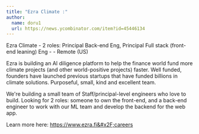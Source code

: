 ```yaml
---
title: "Ezra Climate :"
author:
  name: doru1
  url: https://news.ycombinator.com/item?id=45446134
---
```

Ezra Climate - 2 roles: Principal Back-end Eng, Principal Full stack (front-end leaning) Eng - - Remote (US)

Ezra is building an AI diligence platform to help the finance world fund more climate projects (and other world-positive projects) faster. Well funded, founders have launched previous startups that have funded billions in climate solutions. Purposeful, small, kind and excellent team.

We&#x27;re building a small team of Staff&#x2F;principal-level engineers who love to build. Looking for 2 roles: someone to own the front-end, and a back-end engineer to work with our ML team and develop the backend for the web app.

Learn more here: <a href="https:&#x2F;&#x2F;www.ezra.fi&#x2F;careers" rel="nofollow">https:&#x2F;&#x2F;www.ezra.fi&#x2F;careers</a>
<JobApplication />
